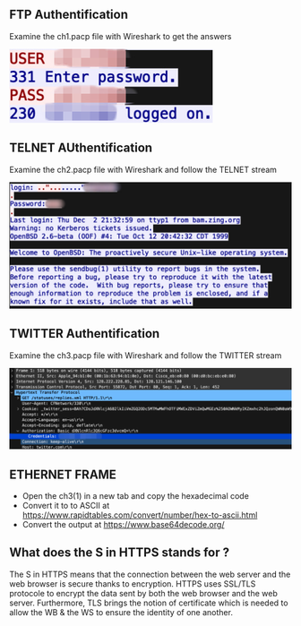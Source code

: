 ## FTP Authentification

Examine the ch1.pacp file with Wireshark to get the answers

![FTP Authentification](FTP.JPEG)

## TELNET AUthentification

Examine the ch2.pacp file with Wireshark and follow the TELNET stream

![TELNET Authentification](TELNET.JPEG)

## TWITTER Authentification

Examine the ch3.pacp file with Wireshark and follow the TWITTER stream


![TWITTER Authentification](TWITTER.JPEG)

## ETHERNET FRAME 

- Open the ch3(1) in a new tab and copy the hexadecimal code
- Convert it to to ASCII at https://www.rapidtables.com/convert/number/hex-to-ascii.html
- Convert the output at https://www.base64decode.org/

## What does the S in HTTPS stands for ?

The S in HTTPS means that the connection between the web server and the web browser is secure thanks to encryption. 
HTTPS uses SSL/TLS protocole to encrypt the data sent by both the web browser and the web server. 
Furthermore, TLS brings the notion of certificate which is needed to allow the WB & the WS to ensure the identity of one another.
